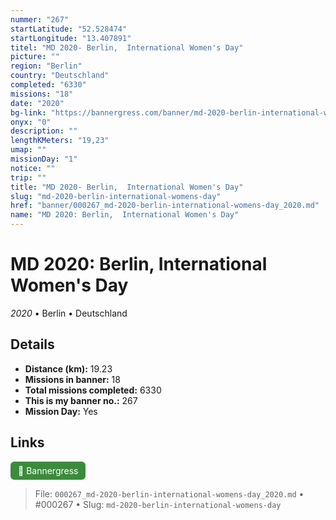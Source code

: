 ```yaml
---
nummer: "267"
startLatitude: "52.528474"
startLongitude: "13.407891"
titel: "MD 2020- Berlin,  International Women's Day"
picture: ""
region: "Berlin"
country: "Deutschland"
completed: "6330"
missions: "18"
date: "2020"
bg-link: "https://bannergress.com/banner/md-2020-berlin-international-women-s-day-643b"
onyx: "0"
description: ""
lengthKMeters: "19,23"
umap: ""
missionDay: "1"
notice: ""
trip: ""
title: "MD 2020- Berlin,  International Women's Day"
slug: "md-2020-berlin-international-womens-day"
href: "banner/000267_md-2020-berlin-international-womens-day_2020.md"
name: "MD 2020: Berlin,  International Women's Day"
---
```

# MD 2020: Berlin,  International Women's Day

*2020* • Berlin • Deutschland





## Details
- **Distance (km):** 19.23
- **Missions in banner:** 18
- **Total missions completed:** 6330
- **This is my banner no.:** 267
- **Mission Day:** Yes




## Links
<a href="https://bannergress.com/banner/md-2020-berlin-international-women-s-day-643b" target="_blank" style="display:inline-block;margin-right:8px;padding:6px 12px;background:#3c8b3c;color:#fff;text-decoration:none;border-radius:6px;">🔗 Bannergress</a>



> File: `000267_md-2020-berlin-international-womens-day_2020.md`
> • #000267
> • Slug: `md-2020-berlin-international-womens-day`
